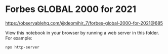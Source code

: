 # Forbes GLOBAL 2000 for 2021

https://observablehq.com/@deomihir_7/forbes-global-2000-for-2021@685

View this notebook in your browser by running a web server in this folder. For
example:

~~~sh
npx http-server
~~~
